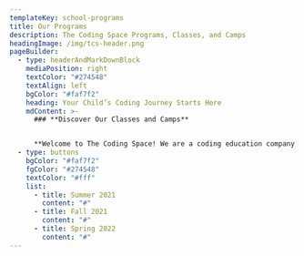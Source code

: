 ```yaml
---
templateKey: school-programs
title: Our Programs
description: The Coding Space Programs, Classes, and Camps
headingImage: /img/tcs-header.png
pageBuilder:
  - type: headerAndMarkDownBlock
    mediaPosition: right
    textColor: "#274548"
    textAlign: left
    bgColor: "#faf7f2"
    heading: Your Child’s Coding Journey Starts Here
    mdContent: >-
      ### **Discover Our Classes and Camps**


      **Welcome to The Coding Space! We are a coding education company dedicated to helping kids learn to code through the development of computational thinking skills, intellectual confidence, self-expression, and independence. Our in-person and virtual classes and camps provide a caring, inclusive, and challenging experience for all students through exceptional curriculum and customized teaching methods delivered by our expert teachers. Learn more about what makes our approach unique here.**
  - type: buttons
    bgColor: "#faf7f2"
    fgColor: "#274548"
    textColor: "#fff"
    list:
      - title: Summer 2021
        content: "#"
      - title: Fall 2021
        content: "#"
      - title: Spring 2022
        content: "#"
---
```

